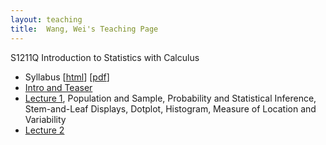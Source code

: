 ```yaml
---
layout: teaching
title:  Wang, Wei's Teaching Page
---
```

S1211Q Introduction to Statistics with Calculus

- Syllabus \[[html](./syllabus.html)\] \[[pdf](./syllabus.pdf)\]
- [Intro and Teaser](./intro.html)
- [Lecture 1](./lecture1.pdf), Population and Sample, Probability and Statistical Inference, Stem-and-Leaf Displays, Dotplot, Histogram, Measure of Location and Variability
- [Lecture 2](./lecture2.pdf)
